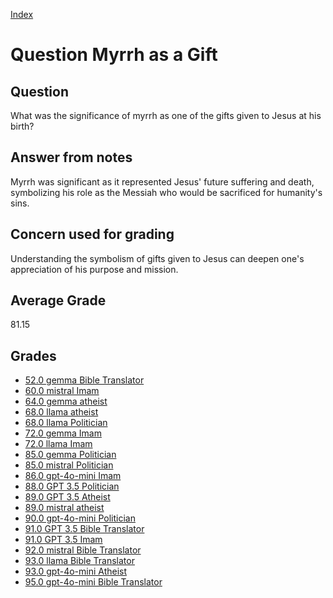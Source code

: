 
[Index](../../index.md)
# Question Myrrh as a Gift
## Question
What was the significance of myrrh as one of the gifts given to Jesus at his birth?

## Answer from notes
Myrrh was significant as it represented Jesus' future suffering and death, symbolizing his role as the Messiah who would be sacrificed for humanity's sins.

## Concern used for grading
Understanding the symbolism of gifts given to Jesus can deepen one's appreciation of his purpose and mission.

## Average Grade
81.15

## Grades
 * [52.0 gemma Bible Translator](../answers/gemma_Bible_Translator/Myrrh_as_a_Gift.md)
 * [60.0 mistral Imam](../answers/mistral_Imam/Myrrh_as_a_Gift.md)
 * [64.0 gemma atheist](../answers/gemma_atheist/Myrrh_as_a_Gift.md)
 * [68.0 llama atheist](../answers/llama_atheist/Myrrh_as_a_Gift.md)
 * [68.0 llama Politician](../answers/llama_Politician/Myrrh_as_a_Gift.md)
 * [72.0 gemma Imam](../answers/gemma_Imam/Myrrh_as_a_Gift.md)
 * [72.0 llama Imam](../answers/llama_Imam/Myrrh_as_a_Gift.md)
 * [85.0 gemma Politician](../answers/gemma_Politician/Myrrh_as_a_Gift.md)
 * [85.0 mistral Politician](../answers/mistral_Politician/Myrrh_as_a_Gift.md)
 * [86.0 gpt-4o-mini Imam](../answers/gpt-4o-mini_Imam/Myrrh_as_a_Gift.md)
 * [88.0 GPT 3.5 Politician](../answers/GPT_3.5_Politician/Myrrh_as_a_Gift.md)
 * [89.0 GPT 3.5 Atheist](../answers/GPT_3.5_Atheist/Myrrh_as_a_Gift.md)
 * [89.0 mistral atheist](../answers/mistral_atheist/Myrrh_as_a_Gift.md)
 * [90.0 gpt-4o-mini Politician](../answers/gpt-4o-mini_Politician/Myrrh_as_a_Gift.md)
 * [91.0 GPT 3.5 Bible Translator](../answers/GPT_3.5_Bible_Translator/Myrrh_as_a_Gift.md)
 * [91.0 GPT 3.5 Imam](../answers/GPT_3.5_Imam/Myrrh_as_a_Gift.md)
 * [92.0 mistral Bible Translator](../answers/mistral_Bible_Translator/Myrrh_as_a_Gift.md)
 * [93.0 llama Bible Translator](../answers/llama_Bible_Translator/Myrrh_as_a_Gift.md)
 * [93.0 gpt-4o-mini Atheist](../answers/gpt-4o-mini_Atheist/Myrrh_as_a_Gift.md)
 * [95.0 gpt-4o-mini Bible Translator](../answers/gpt-4o-mini_Bible_Translator/Myrrh_as_a_Gift.md)
